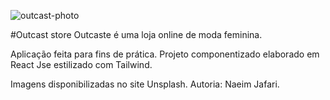 
![outcast-photo](https://user-images.githubusercontent.com/86850419/167751698-8ed4da18-9b15-4c17-8ea5-4544d445a9c4.jpg)

#Outcast store
Outcaste é uma loja online de moda feminina.

Aplicação feita para fins de prática. Projeto componentizado elaborado em React Jse estilizado com Tailwind.

Imagens disponibilizadas no site Unsplash. Autoria: Naeim Jafari.

